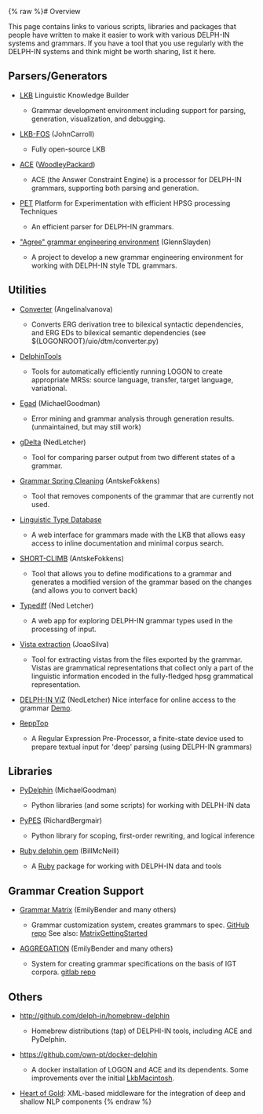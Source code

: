 {% raw %}# Overview

This page contains links to various scripts, libraries and packages that
people have written to make it easier to work with various DELPH-IN
systems and grammars. If you have a tool that you use regularly with the
DELPH-IN systems and think might be worth sharing, list it here.

## Parsers/Generators

- [LKB](https://blog.inductorsoftware.com/docsproto/tools/LkbInstallation) Linguistic Knowledge Builder
  
  - Grammar development environment including support for parsing,
generation, visualization, and debugging.
- [LKB-FOS](https://blog.inductorsoftware.com/docsproto/tools/LkbFos) (JohnCarroll)
  
  - Fully open-source LKB
- [ACE](https://blog.inductorsoftware.com/docsproto/tools/AceTop) ([WoodleyPackard](/WoodleyPackard))
  
  - ACE (the Answer Constraint Engine) is a processor for DELPH-IN
grammars, supporting both parsing and generation.
- [PET](https://blog.inductorsoftware.com/docsproto/garage/PetTop) Platform for Experimentation with efficient HPSG
processing Techniques
  
  - An efficient parser for DELPH-IN grammars.
- ["Agree" grammar engineering environment](https://blog.inductorsoftware.com/docsproto/garage/AgreeTop)
(GlennSlayden)
  
  - A project to develop a new grammar engineering environment for
working with DELPH-IN style TDL grammars.

## Utilities

- [Converter](http://moin.delph-in.net/ToolsTop/converter.html)
(AngelinaIvanova)
  
  - Converts ERG derivation tree to bilexical syntactic
dependencies, and ERG EDs to bilexical semantic dependencies
(see ${LOGONROOT}/uio/dtm/converter.py)
- [DelphinTools](https://blog.inductorsoftware.com/docsproto/garage/DelphinTools)
  
  - Tools for automatically efficiently running LOGON to create
appropriate MRSs: source language, transfer, target language,
variational.
- [Egad](https://blog.inductorsoftware.com/docsproto/garage/EgadTop) (MichaelGoodman)
  
  - Error mining and grammar analysis through generation results.
(unmaintained, but may still work)
- [gDelta](https://blog.inductorsoftware.com/docsproto/garage/GDeltaTop) (NedLetcher)
  
  - Tool for comparing parser output from two different states of a
grammar.
- [Grammar Spring Cleaning](https://blog.inductorsoftware.com/docsproto/garage/SpringCleaningTop)
(AntskeFokkens)
  
  - Tool that removes components of the grammar that are currently
not used.
- [Linguistic Type Database](https://blog.inductorsoftware.com/docsproto/garage/LkbLtdb)
  
  - A web interface for grammars made with the LKB that allows easy
access to inline documentation and minimal corpus search.
- [SHORT-CLIMB](https://blog.inductorsoftware.com/docsproto/garage/ClimbShortClimb) (AntskeFokkens)
  
  - Tool that allows you to define modifications to a grammar and
generates a modified version of the grammar based on the changes
(and allows you to convert back)
- [Typediff](https://blog.inductorsoftware.com/docsproto/garage/TypediffTop) (Ned Letcher)
  
  - A web app for exploring DELPH-IN grammar types used in the
processing of input.
- [Vista extraction](https://blog.inductorsoftware.com/docsproto/garage/VistaExtractionTop) (JoaoSilva)
  
  - Tool for extracting vistas from the files exported by the
grammar. Vistas are grammatical representations that collect
only a part of the linguistic information encoded in the
fully-fledged hpsg grammatical representation.
- [DELPH-IN VIZ](https://github.com/delph-in/delphin-viz)
(NedLetcher) Nice interface for online access to the
grammar [Demo](http://delph-in.github.io/delphin-viz/demo/).
- [ReppTop](https://blog.inductorsoftware.com/docsproto/garage/ReppTop)
  
  - A Regular Expression Pre-Processor, a finite-state device used
to prepare textual input for 'deep' parsing (using DELPH-IN
grammars)

## Libraries

- [PyDelphin](https://github.com/goodmami/pydelphin)
(MichaelGoodman)
  
  - Python libraries (and some scripts) for working with DELPH-IN
data
- [PyPES](http://www.semantilog.org/pypes.html)
(RichardBergmair)
  
  - Python library for scoping, first-order rewriting, and logical
inference
- [Ruby delphin gem](https://rubygems.org/gems/delphin)
(BillMcNeill)
  
  - A [Ruby](http://www.ruby-lang.org) package for working with
DELPH-IN data and tools

## Grammar Creation Support

- [Grammar Matrix](http://matrix.ling.washington.edu/index.html)
(EmilyBender and many others)
  
  - Grammar customization system, creates grammars to spec. [GitHub
repo](https://github.com/delph-in/matrix) See also:
[MatrixGettingStarted](https://blog.inductorsoftware.com/docsproto/matrix/MatrixGettingStarted)
- [AGGREGATION](http://depts.washington.edu/uwcl/aggregation/)
(EmilyBender and many others)
  
  - System for creating grammar specifications on the basis of IGT
corpora. [gitlab
repo](https://git.ling.washington.edu/agg/aggregation)

## Others

- <http://github.com/delph-in/homebrew-delphin>
  
  - Homebrew distributions (tap) of DELPHI-IN tools, including ACE and PyDelphin.
- <https://github.com/own-pt/docker-delphin>
  
  - A docker installation of LOGON and ACE and its dependents. Some
improvements over the initial [LkbMacintosh](https://blog.inductorsoftware.com/docsproto/tools/LkbMacintosh).
- [Heart of Gold](https://blog.inductorsoftware.com/docsproto/garage/HeartofgoldTop): XML-based middleware for the
integration of deep and shallow NLP components
<update date omitted for speed>{% endraw %}